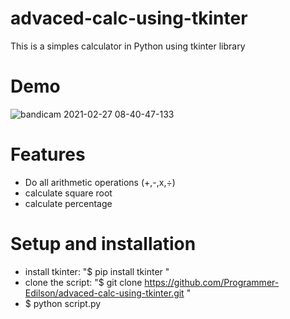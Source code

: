 # advaced-calc-using-tkinter
This is a simples calculator in Python using tkinter library

# Demo
![bandicam 2021-02-27 08-40-47-133](https://user-images.githubusercontent.com/78730979/151493883-b1bb2b2e-7623-468f-95f1-b201a70c3714.jpg)

# Features

* Do all arithmetic operations (+,-,x,÷)
* calculate square root
* calculate percentage

# Setup and installation

* install tkinter: "$ pip install tkinter "
* clone the script: "$ git clone https://github.com/Programmer-Edilson/advaced-calc-using-tkinter.git "
* $ python script.py


